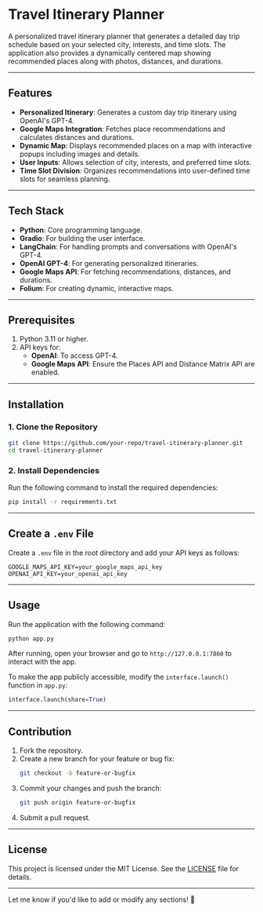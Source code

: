 
# Travel Itinerary Planner

A personalized travel itinerary planner that generates a detailed day trip schedule based on your selected city, interests, and time slots. The application also provides a dynamically centered map showing recommended places along with photos, distances, and durations.

---

## Features

- **Personalized Itinerary**: Generates a custom day trip itinerary using OpenAI's GPT-4.
- **Google Maps Integration**: Fetches place recommendations and calculates distances and durations.
- **Dynamic Map**: Displays recommended places on a map with interactive popups including images and details.
- **User Inputs**: Allows selection of city, interests, and preferred time slots.
- **Time Slot Division**: Organizes recommendations into user-defined time slots for seamless planning.

---

## Tech Stack

- **Python**: Core programming language.
- **Gradio**: For building the user interface.
- **LangChain**: For handling prompts and conversations with OpenAI's GPT-4.
- **OpenAI GPT-4**: For generating personalized itineraries.
- **Google Maps API**: For fetching recommendations, distances, and durations.
- **Folium**: For creating dynamic, interactive maps.

---

## Prerequisites

1. Python 3.11 or higher.
2. API keys for:
   - **OpenAI**: To access GPT-4.
   - **Google Maps API**: Ensure the Places API and Distance Matrix API are enabled.

---

## Installation

### 1. Clone the Repository
```bash
git clone https://github.com/your-repo/travel-itinerary-planner.git
cd travel-itinerary-planner
```

### 2. Install Dependencies
Run the following command to install the required dependencies:
```bash
pip install -r requirements.txt
```

---

## Create a `.env` File

Create a `.env` file in the root directory and add your API keys as follows:
```env
GOOGLE_MAPS_API_KEY=your_google_maps_api_key
OPENAI_API_KEY=your_openai_api_key
```

---

## Usage

Run the application with the following command:
```bash
python app.py
```

After running, open your browser and go to `http://127.0.0.1:7860` to interact with the app.

To make the app publicly accessible, modify the `interface.launch()` function in `app.py`:
```python
interface.launch(share=True)
```

---

## Contribution

1. Fork the repository.
2. Create a new branch for your feature or bug fix:
   ```bash
   git checkout -b feature-or-bugfix
   ```
3. Commit your changes and push the branch:
   ```bash
   git push origin feature-or-bugfix
   ```
4. Submit a pull request.

---

## License

This project is licensed under the MIT License. See the [LICENSE](LICENSE) file for details.

---

Let me know if you'd like to add or modify any sections! 🚀
